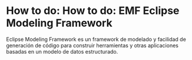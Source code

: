 # How to do: How to do: EMF Eclipse Modeling Framework

Eclipse Modeling Framework es un framework de modelado y facilidad de generación de código para construir herramientas y otras aplicaciones basadas en un modelo de datos estructurado.
